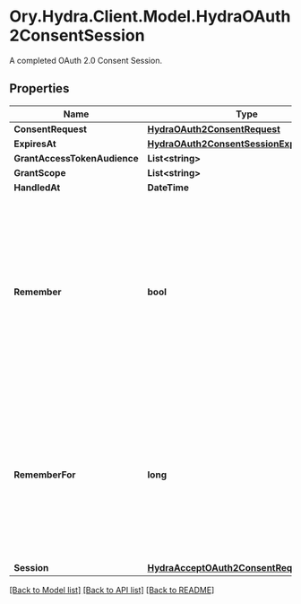 # Ory.Hydra.Client.Model.HydraOAuth2ConsentSession
A completed OAuth 2.0 Consent Session.

## Properties

Name | Type | Description | Notes
------------ | ------------- | ------------- | -------------
**ConsentRequest** | [**HydraOAuth2ConsentRequest**](HydraOAuth2ConsentRequest.md) |  | [optional] 
**ExpiresAt** | [**HydraOAuth2ConsentSessionExpiresAt**](HydraOAuth2ConsentSessionExpiresAt.md) |  | [optional] 
**GrantAccessTokenAudience** | **List&lt;string&gt;** |  | [optional] 
**GrantScope** | **List&lt;string&gt;** |  | [optional] 
**HandledAt** | **DateTime** |  | [optional] 
**Remember** | **bool** | Remember Consent  Remember, if set to true, tells ORY Hydra to remember this consent authorization and reuse it if the same client asks the same user for the same, or a subset of, scope. | [optional] 
**RememberFor** | **long** | Remember Consent For  RememberFor sets how long the consent authorization should be remembered for in seconds. If set to &#x60;0&#x60;, the authorization will be remembered indefinitely. | [optional] 
**Session** | [**HydraAcceptOAuth2ConsentRequestSession**](HydraAcceptOAuth2ConsentRequestSession.md) |  | [optional] 

[[Back to Model list]](../README.md#documentation-for-models) [[Back to API list]](../README.md#documentation-for-api-endpoints) [[Back to README]](../README.md)

